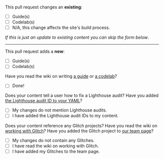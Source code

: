 This pull request changes an **existing**:
- [ ] Guide(s)
- [ ] Codelab(s)
- [ ] N/A, this change affects the site's build process.

_If this is just an update to existing content you can skip the form below_.

---

This pull request adds a **new**:
- [ ] Guide(s)
- [ ] Codelab(s)

Have you read the wiki on writing [a guide](https://github.com/GoogleChrome/web.dev/wiki/How-to-write-a-guide) or [a codelab](https://github.com/GoogleChrome/web.dev/wiki/How-to-write-a-codelab)?
- [ ] Done!

Does your content tell a user how to fix a Lighthouse audit?
Have you added [the Lighthouse audit ID to your YAML](https://github.com/GoogleChrome/web.dev/wiki/How-to-write-a-guide#lighthouse-audits)?
- [ ] My changes do not mention Lighthouse audits.
- [ ] I have added the Lighthouse audit IDs to my content.

Does your content reference any Glitch projects?
Have you read the wiki on [working with Glitch](https://github.com/GoogleChrome/web.dev/wiki/Working-with-Glitch)?
Have you added the Glitch project to [our team page](https://glitch.com/@webdev)?
- [ ] My changes do not contain any Glitches.
- [ ] I have read the wiki on working with Glitch.
- [ ] I have added my Glitches to the team page.
